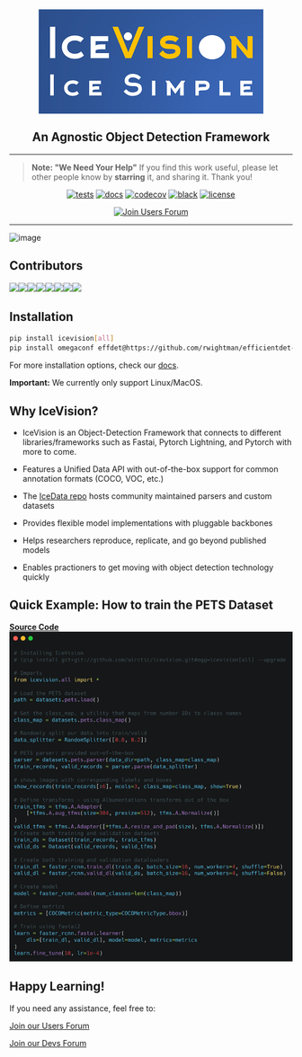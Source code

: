 <div align="center">
  <img src="images/icevision-logo-slogan.png" alt="logo" width="400px" style="display: block; margin-left: auto; margin-right: auto"/>
  <h2><b>An Agnostic Object Detection Framework</b></h2>
</div>

* * * * *
>**Note: "We Need Your Help"**
    If you find this work useful, please let other people know by **starring** it,
    and sharing it. 
    Thank you!
    
<div align="center">
    
[![tests](https://github.com/airctic/icevision/workflows/tests/badge.svg?event=push)](https://github.com/airctic/icevision/actions?query=workflow%3Atests)
[![docs](https://github.com/airctic/icevision/workflows/docs/badge.svg)](https://airctic.github.io/icevision/index.html)
[![codecov](https://codecov.io/gh/airctic/icevision/branch/master/graph/badge.svg)](https://codecov.io/gh/airctic/icevision)
[![black](https://img.shields.io/badge/code%20style-black-000000.svg)](https://github.com/psf/black)
[![license](https://img.shields.io/badge/License-Apache%202.0-blue.svg)](https://github.com/airctic/icevision/blob/master/LICENSE)  

[![Join Users Forum](https://withspectrum.github.io/badge/badge.svg)](https://spectrum.chat/mantis)

</div>


* * * * *

![image](images/icevision-end-to-end-training.gif)

<!-- Not included in docs - start -->
## **Contributors**

[![](https://sourcerer.io/fame/lgvaz/airctic/icevision/images/0)](https://sourcerer.io/fame/lgvaz/airctic/icevision/links/0)[![](https://sourcerer.io/fame/lgvaz/airctic/icevision/images/1)](https://sourcerer.io/fame/lgvaz/airctic/icevision/links/1)[![](https://sourcerer.io/fame/lgvaz/airctic/icevision/images/2)](https://sourcerer.io/fame/lgvaz/airctic/icevision/links/2)[![](https://sourcerer.io/fame/lgvaz/airctic/icevision/images/3)](https://sourcerer.io/fame/lgvaz/airctic/icevision/links/3)[![](https://sourcerer.io/fame/lgvaz/airctic/icevision/images/4)](https://sourcerer.io/fame/lgvaz/airctic/icevision/links/4)[![](https://sourcerer.io/fame/lgvaz/airctic/icevision/images/5)](https://sourcerer.io/fame/lgvaz/airctic/icevision/links/5)[![](https://sourcerer.io/fame/lgvaz/airctic/icevision/images/6)](https://sourcerer.io/fame/lgvaz/airctic/icevision/links/6)[![](https://sourcerer.io/fame/lgvaz/airctic/icevision/images/7)](https://sourcerer.io/fame/lgvaz/airctic/icevision/links/7)

## Installation

```bash
pip install icevision[all]
pip install omegaconf effdet@https://github.com/rwightman/efficientdet-pytorch/archive/master.zip#egg=effdet-0.1.4
```

For more installation options, check our [docs](https://airctic.github.io/icevision/install/).

**Important:** We currently only support Linux/MacOS.
<!-- Not included in docs - end -->


## Why IceVision?

- IceVision is an Object-Detection Framework that connects to different libraries/frameworks such as Fastai, Pytorch Lightning, and Pytorch with more to come.

- Features a Unified Data API with out-of-the-box support for common annotation formats (COCO, VOC, etc.)

- The [IceData repo](https://github.com/airctic/icedata) hosts community maintained parsers and custom datasets 

- Provides flexible model implementations with pluggable backbones

- Helps researchers reproduce, replicate, and go beyond published models

- Enables practioners to get moving with object detection technology quickly


## Quick Example: How to train the **PETS Dataset**
[**Source Code**](https://airctic.github.io/icevision/examples/training/)
![image](images/icevision-readme.png)


## Happy Learning!
If you need any assistance, feel free to:

[Join our Users Forum](https://spectrum.chat/mantis)

[Join our Devs Forum](https://discord.gg/QxHctJF)
